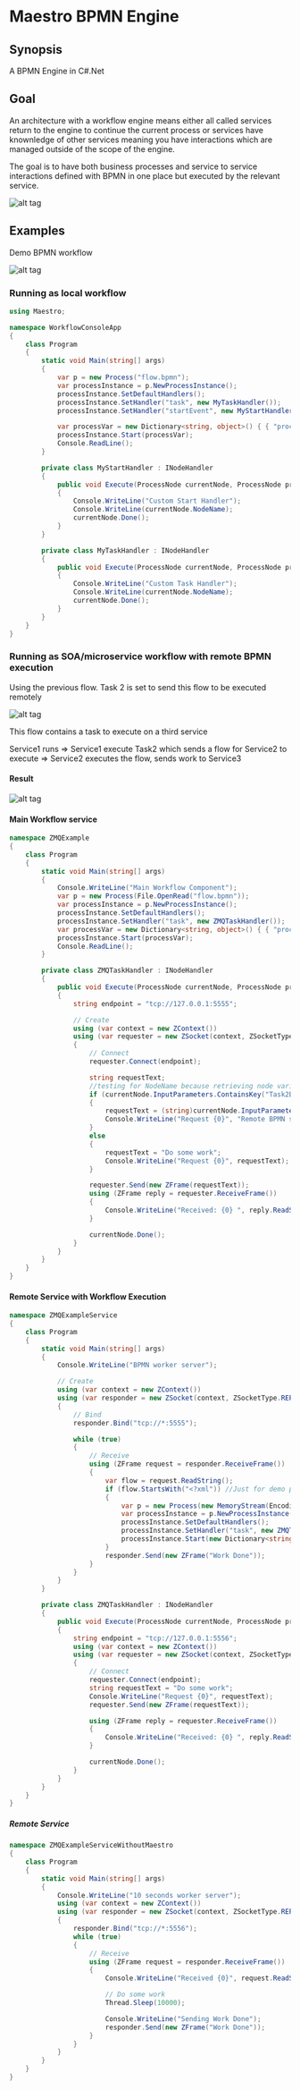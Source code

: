 # Maestro BPMN Engine

## Synopsis

A BPMN Engine in C#.Net

## Goal

An architecture with a workflow engine means either all called services return to the engine to continue the current process or services have knownledge of other services meaning you have interactions which are managed outside of the scope of the engine.

The goal is to have both business processes and service to service interactions defined with BPMN in one place but executed by the relevant service.


![alt tag](https://github.com/monirith/maestro/blob/master/maestro.png)


## Examples

Demo BPMN workflow

![alt tag](https://github.com/monirith/maestro/blob/master/examples/WorkflowConsoleApp/WorkflowConsoleApp/flow.bpmn.png)

### Running as local workflow

```c#
using Maestro;

namespace WorkflowConsoleApp
{
    class Program
    {
        static void Main(string[] args)
        {
            var p = new Process("flow.bpmn");
            var processInstance = p.NewProcessInstance();
            processInstance.SetDefaultHandlers();
            processInstance.SetHandler("task", new MyTaskHandler());
            processInstance.SetHandler("startEvent", new MyStartHandler());

            var processVar = new Dictionary<string, object>() { { "processVar1", "value" }, { "processVar2", 50 } };
            processInstance.Start(processVar);
            Console.ReadLine();
        }

        private class MyStartHandler : INodeHandler
        {
            public void Execute(ProcessNode currentNode, ProcessNode previousNode)
            {
                Console.WriteLine("Custom Start Handler");
                Console.WriteLine(currentNode.NodeName);
                currentNode.Done();
            }
        }

        private class MyTaskHandler : INodeHandler
        {
            public void Execute(ProcessNode currentNode, ProcessNode previousNode)
            {
                Console.WriteLine("Custom Task Handler");
                Console.WriteLine(currentNode.NodeName);
                currentNode.Done();
            }
        }
    }
}

```

### Running as SOA/microservice workflow with remote BPMN execution

Using the previous flow. Task 2 is set to send this flow to be executed remotely

![alt tag](https://github.com/monirith/maestro/blob/master/examples/ZMQExample/micro.bpmn.png)

This flow contains a task to execute on a third service

Service1 runs => Service1 execute Task2 which sends a flow for Service2 to execute => Service2 executes the flow, sends work to Service3


#### Result
![alt tag](https://github.com/monirith/maestro/blob/master/examples/ZMQExample/result.png)

#### Main Workflow service
```c#
namespace ZMQExample
{
    class Program
    {
        static void Main(string[] args)
        {
            Console.WriteLine("Main Workflow Component");
            var p = new Process(File.OpenRead("flow.bpmn"));
            var processInstance = p.NewProcessInstance();
            processInstance.SetDefaultHandlers();
            processInstance.SetHandler("task", new ZMQTaskHandler());
            var processVar = new Dictionary<string, object>() { { "processVar1", "value" }, { "processVar2", 50 }, { "Task2BPMN", File.ReadAllText("microflow.bpmn") } };
            processInstance.Start(processVar);
            Console.ReadLine();
        }

        private class ZMQTaskHandler : INodeHandler
        {
            public void Execute(ProcessNode currentNode, ProcessNode previousNode)
            {
                string endpoint = "tcp://127.0.0.1:5555";

                // Create
                using (var context = new ZContext())
                using (var requester = new ZSocket(context, ZSocketType.REQ))
                {
                    // Connect
                    requester.Connect(endpoint);

                    string requestText;
                    //testing for NodeName because retrieving node variables is not yet implemented.
                    if (currentNode.InputParameters.ContainsKey("Task2BPMN") && currentNode.NodeName == "Task_2")
                    {
                        requestText = (string)currentNode.InputParameters["Task2BPMN"];
                        Console.WriteLine("Request {0}", "Remote BPMN start");
                    }
                    else
                    {
                        requestText = "Do some work";
                        Console.WriteLine("Request {0}", requestText);
                    }

                    requester.Send(new ZFrame(requestText));
                    using (ZFrame reply = requester.ReceiveFrame())
                    {
                        Console.WriteLine("Received: {0} ", reply.ReadString());
                    }

                    currentNode.Done();
                }
            }
        }
    }
}
```

#### Remote Service with Workflow Execution
```c#
namespace ZMQExampleService
{
    class Program
    {
        static void Main(string[] args)
        {
            Console.WriteLine("BPMN worker server");

            // Create
            using (var context = new ZContext())
            using (var responder = new ZSocket(context, ZSocketType.REP))
            {
                // Bind
                responder.Bind("tcp://*:5555");

                while (true)
                {
                    // Receive
                    using (ZFrame request = responder.ReceiveFrame())
                    {
                        var flow = request.ReadString();
                        if (flow.StartsWith("<?xml")) //Just for demo purposes
                        {
                            var p = new Process(new MemoryStream(Encoding.UTF8.GetBytes(flow)));
                            var processInstance = p.NewProcessInstance();
                            processInstance.SetDefaultHandlers();
                            processInstance.SetHandler("task", new ZMQTaskHandler());
                            processInstance.Start(new Dictionary<string, object>());
                        }
                        responder.Send(new ZFrame("Work Done"));
                    }
                }
            }
        }

        private class ZMQTaskHandler : INodeHandler
        {
            public void Execute(ProcessNode currentNode, ProcessNode previousNode)
            {
                string endpoint = "tcp://127.0.0.1:5556";
                using (var context = new ZContext())
                using (var requester = new ZSocket(context, ZSocketType.REQ))
                {
                    // Connect
                    requester.Connect(endpoint);
                    string requestText = "Do some work";
                    Console.WriteLine("Request {0}", requestText);
                    requester.Send(new ZFrame(requestText));

                    using (ZFrame reply = requester.ReceiveFrame())
                    {
                        Console.WriteLine("Received: {0} ", reply.ReadString());
                    }

                    currentNode.Done();
                }
            }
        }
    }
}
```

##### Remote Service
```c#
namespace ZMQExampleServiceWithoutMaestro
{
    class Program
    {
        static void Main(string[] args)
        {
            Console.WriteLine("10 seconds worker server");
            using (var context = new ZContext())
            using (var responder = new ZSocket(context, ZSocketType.REP))
            {
                responder.Bind("tcp://*:5556");
                while (true)
                {
                    // Receive
                    using (ZFrame request = responder.ReceiveFrame())
                    {
                        Console.WriteLine("Received {0}", request.ReadString());

                        // Do some work
                        Thread.Sleep(10000);

                        Console.WriteLine("Sending Work Done");
                        responder.Send(new ZFrame("Work Done"));
                    }
                }
            }
        }
    }
}
```
